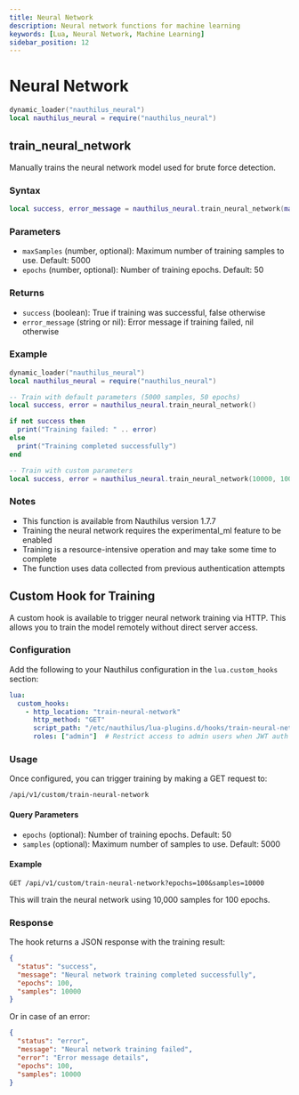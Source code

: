 ```yaml
---
title: Neural Network
description: Neural network functions for machine learning
keywords: [Lua, Neural Network, Machine Learning]
sidebar_position: 12
---
```

# Neural Network

```lua
dynamic_loader("nauthilus_neural")
local nauthilus_neural = require("nauthilus_neural")
```

## train_neural_network

Manually trains the neural network model used for brute force detection.

### Syntax

```lua
local success, error_message = nauthilus_neural.train_neural_network(maxSamples, epochs)
```

### Parameters

- `maxSamples` (number, optional): Maximum number of training samples to use. Default: 5000
- `epochs` (number, optional): Number of training epochs. Default: 50

### Returns

- `success` (boolean): True if training was successful, false otherwise
- `error_message` (string or nil): Error message if training failed, nil otherwise

### Example

```lua
dynamic_loader("nauthilus_neural")
local nauthilus_neural = require("nauthilus_neural")

-- Train with default parameters (5000 samples, 50 epochs)
local success, error = nauthilus_neural.train_neural_network()

if not success then
  print("Training failed: " .. error)
else
  print("Training completed successfully")
end

-- Train with custom parameters
local success, error = nauthilus_neural.train_neural_network(10000, 100)
```

### Notes

- This function is available from Nauthilus version 1.7.7
- Training the neural network requires the experimental_ml feature to be enabled
- Training is a resource-intensive operation and may take some time to complete
- The function uses data collected from previous authentication attempts

## Custom Hook for Training

A custom hook is available to trigger neural network training via HTTP. This allows you to train the model remotely without direct server access.

### Configuration

Add the following to your Nauthilus configuration in the `lua.custom_hooks` section:

```yaml
lua:
  custom_hooks:
    - http_location: "train-neural-network"
      http_method: "GET"
      script_path: "/etc/nauthilus/lua-plugins.d/hooks/train-neural-network.lua"
      roles: ["admin"]  # Restrict access to admin users when JWT auth is enabled
```

### Usage

Once configured, you can trigger training by making a GET request to:

```
/api/v1/custom/train-neural-network
```

#### Query Parameters

- `epochs` (optional): Number of training epochs. Default: 50
- `samples` (optional): Maximum number of samples to use. Default: 5000

#### Example

```
GET /api/v1/custom/train-neural-network?epochs=100&samples=10000
```

This will train the neural network using 10,000 samples for 100 epochs.

### Response

The hook returns a JSON response with the training result:

```json
{
  "status": "success",
  "message": "Neural network training completed successfully",
  "epochs": 100,
  "samples": 10000
}
```

Or in case of an error:

```json
{
  "status": "error",
  "message": "Neural network training failed",
  "error": "Error message details",
  "epochs": 100,
  "samples": 10000
}
```
